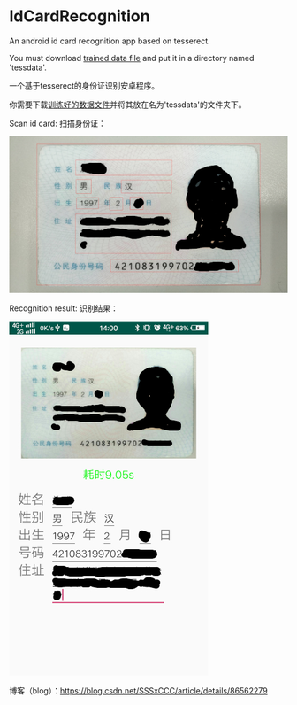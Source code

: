 # IdCardRecognition

An android id card recognition app based on tesserect.

You must download [trained data file][tessdata] and put it in a directory named 'tessdata'.

一个基于tesserect的身份证识别安卓程序。

你需要下载[训练好的数据文件][tessdata]并将其放在名为'tessdata'的文件夹下。

Scan id card:    扫描身份证：

![image](https://github.com/SSSxCCC/IdCardRecognition/raw/master/demo/1.jpg)

Recognition result:    识别结果：

![image](https://github.com/SSSxCCC/IdCardRecognition/raw/master/demo/2.jpg)

博客（blog）：https://blog.csdn.net/SSSxCCC/article/details/86562279

[tessdata]: https://github.com/tesseract-ocr/tessdata/blob/3.04.00/chi_sim.traineddata